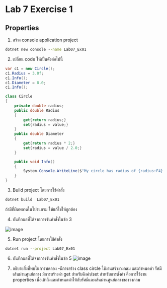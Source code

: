# Lab 7 Exercise 1

## Properties

1. สร้าง console application project

```cmd
dotnet new console --name Lab07_Ex01
```

2. เปลี่ยน code ให้เป็นดังต่อไปนี้

```cs
var c1 = new Circle();
c1.Radius = 3.0f;
c1.Info();
c1.Diameter = 8.0;
c1.Info();

class Circle
{
    private double radius;
    public double Radius 
    { 
        get{return radius;} 
        set{radius = value;} 
    }
    public double Diameter
    {
        get{return radius * 2;} 
        set{radius = value / 2.0;}
    }

    public void Info()
    {
        System.Console.WriteLine($"My circle has radius of {radius:F4} and diameter of {Diameter:F4} unit");
    }
}
```

3. Build project โดยการใช้คำสั่ง

```cmd
dotnet build  Lab07_Ex01
```

ถ้ามีที่ผิดพลาดในโปรแกรม ให้แก้ไขให้ถูกต้อง

4. บันทึกผลที่ได้จากการรันคำสั่งในข้อ 3 

![image](https://github.com/65030121natthamon/03376836-OOP-2566-Lab-07/assets/144195611/7e45b6ea-9617-437a-a0b6-93a473fd9bd9)

5. Run project โดยการใช้คำสั่ง

```cmd
dotnet run --project Lab07_Ex01
```

6. บันทึกผลที่ได้จากการรันคำสั่งในข้อ 5
![image](https://github.com/65030121natthamon/03376836-OOP-2566-Lab-07/assets/144195611/a0cdd369-87c7-4cdb-b2e1-e5bcc1373701)

7. อธิบายสิ่งที่พบในการทดลอง
-มีการสร้าง class circle ใช้งานสร้างวงกลม และกำหนดค่า รัศมี เส้นผ่านศูนย์กลาง
มีการสร้างค่า get สำหรับดึงค่า/set สำหรับการตั้งค่า คือการใช้งาน properties เพื่อเข้าถึงและกำหนดค่าให้กับรัศมีและเส้นผ่านศูนย์กลางของวงกลม 
